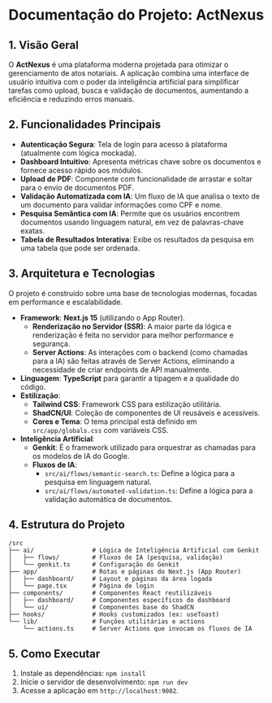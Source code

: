 # Documentação do Projeto: ActNexus

## 1. Visão Geral

O **ActNexus** é uma plataforma moderna projetada para otimizar o gerenciamento de atos notariais. A aplicação combina uma interface de usuário intuitiva com o poder da inteligência artificial para simplificar tarefas como upload, busca e validação de documentos, aumentando a eficiência e reduzindo erros manuais.

## 2. Funcionalidades Principais

- **Autenticação Segura**: Tela de login para acesso à plataforma (atualmente com lógica mockada).
- **Dashboard Intuitivo**: Apresenta métricas chave sobre os documentos e fornece acesso rápido aos módulos.
- **Upload de PDF**: Componente com funcionalidade de arrastar e soltar para o envio de documentos PDF.
- **Validação Automatizada com IA**: Um fluxo de IA que analisa o texto de um documento para validar informações como CPF e nome.
- **Pesquisa Semântica com IA**: Permite que os usuários encontrem documentos usando linguagem natural, em vez de palavras-chave exatas.
- **Tabela de Resultados Interativa**: Exibe os resultados da pesquisa em uma tabela que pode ser ordenada.

## 3. Arquitetura e Tecnologias

O projeto é construído sobre uma base de tecnologias modernas, focadas em performance e escalabilidade.

- **Framework**: **Next.js 15** (utilizando o App Router).
  - **Renderização no Servidor (SSR)**: A maior parte da lógica e renderização é feita no servidor para melhor performance e segurança.
  - **Server Actions**: As interações com o backend (como chamadas para a IA) são feitas através de Server Actions, eliminando a necessidade de criar endpoints de API manualmente.
- **Linguagem**: **TypeScript** para garantir a tipagem e a qualidade do código.
- **Estilização**:
  - **Tailwind CSS**: Framework CSS para estilização utilitária.
  - **ShadCN/UI**: Coleção de componentes de UI reusáveis e acessíveis.
  - **Cores e Tema**: O tema principal está definido em `src/app/globals.css` com variáveis CSS.
- **Inteligência Artificial**:
  - **Genkit**: É o framework utilizado para orquestrar as chamadas para os modelos de IA do Google.
  - **Fluxos de IA**:
    - `src/ai/flows/semantic-search.ts`: Define a lógica para a pesquisa em linguagem natural.
    - `src/ai/flows/automated-validation.ts`: Define a lógica para a validação automática de documentos.

## 4. Estrutura do Projeto

```
/src
├── ai/                # Lógica de Inteligência Artificial com Genkit
│   ├── flows/         # Fluxos de IA (pesquisa, validação)
│   └── genkit.ts      # Configuração do Genkit
├── app/               # Rotas e páginas do Next.js (App Router)
│   ├── dashboard/     # Layout e páginas da área logada
│   └── page.tsx       # Página de login
├── components/        # Componentes React reutilizáveis
│   ├── dashboard/     # Componentes específicos do dashboard
│   └── ui/            # Componentes base do ShadCN
├── hooks/             # Hooks customizados (ex: useToast)
└── lib/               # Funções utilitárias e actions
    └── actions.ts     # Server Actions que invocam os fluxos de IA
```

## 5. Como Executar

1. Instale as dependências: `npm install`
2. Inicie o servidor de desenvolvimento: `npm run dev`
3. Acesse a aplicação em `http://localhost:9002`.
